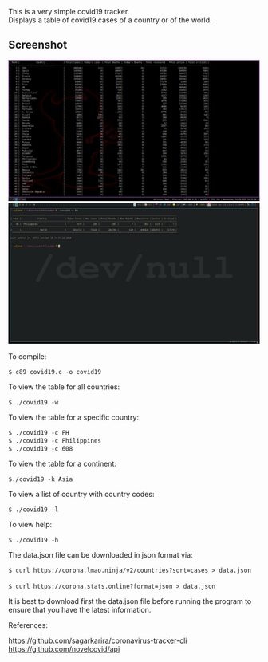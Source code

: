 This is a very simple covid19 tracker.    
Displays a table of covid19 cases of a country or of the world.    

## Screenshot
![Preview](./screenshot.png)
![Preview](./screenshot2.png)

To compile:

	$ c89 covid19.c -o covid19

To view the table for all countries:

	$ ./covid19 -w

To view the table for a specific country:

	$ ./covid19 -c PH 
	$ ./covid19 -c Philippines
	$ ./covid19 -c 608

To view the table for a continent:

	$./covid19 -k Asia

To view a list of country with country codes:

	$ ./covid19 -l

To view help:

	$ ./covid19 -h


The data.json file can be downloaded in json format via:

	$ curl https://corona.lmao.ninja/v2/countries?sort=cases > data.json

	$ curl https://corona.stats.online?format=json > data.json

It is best to download first the data.json file before running the
program to ensure that you have the latest information.

References:

https://github.com/sagarkarira/coronavirus-tracker-cli  
https://github.com/novelcovid/api


